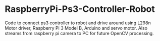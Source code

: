 # RaspberryPi-Ps3-Controller-Robot
Code to connect ps3 controller to robot and drive around using L298n Motor driver,
Raspberry Pi 3 Model B, Arduino and servo motor.
Also streams from raspberry pi camera to PC for future OpenCV processing.